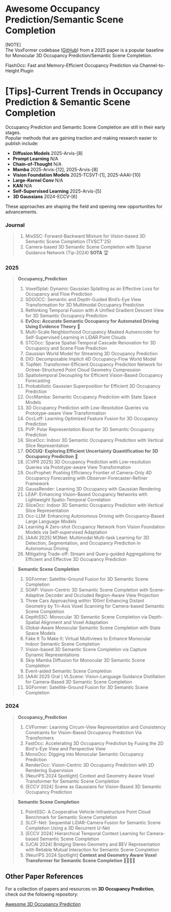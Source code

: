 # Awesome Occupancy Prediction/Semantic Scene Completion
[NOTE]  
The VoxFormer codebase ([GitHub](https://github.com/NVlabs/VoxFormer)) from a 2025 paper is a popular baseline for Monocular 3D Occupancy Prediction/Semantic Scene Completion.

FlashOcc: Fast and Memory-Efficient Occupancy Prediction via Channel-to-Height Plugin


# [Tips]-Current Trends in Occupancy Prediction & Semantic Scene Completion

Occupancy Prediction and Semantic Scene Completion are still in their early stages.  
Popular methods that are gaining traction and making research easier to publish include:

- **Diffusion Models**  2025-Arvis-[8]
- **Prompt Learning**  N/A
- **Chain-of-Thought**  N/A
- **Mamba**  2025-Arvis-[12], 2025-Arvis-[8]
- **Vision Foundation Models**  2025-TCSVT-[1], 2025-AAAI-[10]
- **Large-Kernel Conv** N/A
- **KAN** N/A
- **Self-Supervised Learning** 2025-Arvis-[5]
- **3D Gaussians** 2024-ECCV-[6]
  

These approaches are shaping the field and opening new opportunities for advancements.



### Journal
> 1. MixSSC: Forward-Backward Mixture for Vision-based 3D Semantic Scene Completion (TVSCT'25)
> 2. Camera-based 3D Semantic Scene Completion with Sparse Guidance Network (Tip-2024)  **SOTA** 🏆 

### 2025
> **Occupancy_Prediction**
> 1. VoxelSplat: Dynamic Gaussian Splatting as an Effective Loss for Occupancy and Flow Prediction
> 2. SDGOCC: Semantic and Depth-Guided Bird’s-Eye View Transformation for 3D Multimodal Occupancy Prediction
> 3. Rethinking Temporal Fusion with A Unified Gradient Descent View for 3D Semantic Occupancy Prediction
> 4. **EvOcc: Accurate Semantic Occupancy for Automated Driving Using Evidence Theory** 🌹
> 5. Multi-Scale Neighborhood Occupancy Masked Autoencoder for Self-Supervised Learning in LiDAR Point Clouds
> 6. STCOcc: Sparse Spatial-Temporal Cascade Renovation for 3D Occupancy and Scene Flow Prediction
> 7. Gaussian World Model for Streaming 3D Occupancy Prediction
> 8. DIO: Decomposable Implicit 4D Occupancy-Flow World Model
> 9. TopNet: Transformer-Efficient Occupancy Prediction Network for Octree-Structured Point Cloud Geometry Compression
> 10. Spatiotemporal Decoupling for Efficient Vision-Based Occupancy Forecasting
> 11. Probabilistic Gaussian Superposition for Efficient 3D Occupancy Prediction
> 12. OccMamba: Semantic Occupancy Prediction with State Space Models
> 13. 3D Occupancy Prediction with Low-Resolution Queries via Prototype-aware View Transformation
> 14. OccLoff: Learning Optimized Feature Fusion for 3D Occupancy Prediction
> 15. PVP: Polar Representation Boost for 3D Semantic Occupancy Prediction
> 16. SliceOcc: Indoor 3D Semantic Occupancy Prediction with Vertical Slice Representation
> 17. **OCCUQ: Exploring Efficient Uncertainty Quantification for 3D Occupancy Prediction** 🌹
> 18. [CVPR 2025] 3D Occupancy Prediction with Low-resolution Queries via Prototype-aware View Transformation
> 19. OccProphet: Pushing Efficiency Frontier of Camera-Only 4D Occupancy Forecasting with Observer-Forecaster-Refiner Framework
> 20. GaussRender: Learning 3D Occupancy with Gaussian Rendering
> 21. LEAP: Enhancing Vision-Based Occupancy Networks with Lightweight Spatio-Temporal Correlation
> 22. SliceOcc: Indoor 3D Semantic Occupancy Prediction with Vertical Slice Representation
> 23. Occ-LLM: Enhancing Autonomous Driving with Occupancy-Based Large Language Models
> 24. Learning A Zero-shot Occupancy Network from Vision Foundation Models via Self-supervised Adaptation
> 25. [AAAI 2025] M3Net: Multimodal Multi-task Learning for 3D Detection, Segmentation, and Occupancy Prediction in Autonomous Driving
> 26. Mitigating Trade-off: Stream and Query-guided Aggregationq for Efficient and Effective 3D Occupancy Prediction

> **Semantic Scene Completion**
> 1. SGFormer: Satellite-Ground Fusion for 3D Semantic Scene Completion
> 2. SOAP: Vision-Centric 3D Semantic Scene Completion with Scene-Adaptive Decoder and Occluded Region-Aware View Projection
> 3. Three Cars Approaching within 100m! Enhancing Distant Geometry by Tri-Axis Voxel Scanning for Camera-based Semantic Scene Completion
> 4. DepthSSC: Monocular 3D Semantic Scene Completion via Depth-Spatial Alignment and Voxel Adaptation
> 5. Global-Aware Monocular Semantic Scene Completion with State Space Models
> 6. Fake It To Make It: Virtual Multiviews to Enhance Monocular Indoor Semantic Scene Completion
> 7. Vision-based 3D Semantic Scene Completion via Capture Dynamic Representations
> 8. Skip Mamba Diffusion for Monocular 3D Semantic Scene Completion
> 9. Event-aided Semantic Scene Completion
> 10. [AAAI 2025 Oral ] VLScene: Vision-Language Guidance Distillation for Camera-Based 3D Semantic Scene Completion
> 11. SGFormer: Satellite-Ground Fusion for 3D Semantic Scene Completion




### 2024
> **Occupancy_Prediction**
> 1. CVFormer: Learning Circum-View Representation and Consistency Constraints for Vision-Based Occupancy Prediction Via Transformers
> 2. FastOcc: Accelerating 3D Occupancy Prediction by Fusing the 2D Bird's-Eye View and Perspective View
> 3. MonoOcc: Digging into Monocular Semantic Occupancy Prediction
> 4. RenderOcc: Vision-Centric 3D Occupancy Prediction with 2D Rendering Supervision
> 5. [NeurIPS 2024 Spotlight] Context and Geometry Aware Voxel Transformer for Semantic Scene Completion
> 6. [ECCV 2024] Scene as Gaussians for Vision-Based 3D Semantic Occupancy Prediction

> **Semantic Scene Completion**
> 1. PointSSC: A Cooperative Vehicle-Infrastructure Point Cloud Benchmark for Semantic Scene Completion
> 2. SLCF-Net: Sequential LiDAR-Camera Fusion for Semantic Scene Completion Using a 3D Recurrent U-Net
> 3. [ECCV 2024] Hierarchical Temporal Context Learning for Camera-based Semantic Scene Completion
> 4. [IJCAI 2024] Bridging Stereo Geometry and BEV Representation with Reliable Mutual Interaction for Semantic Scene Completion
> 5. [NeurIPS 2024 Spotlight] **Context and Geometry Aware Voxel Transformer for Semantic Scene Completion** 🌹🌹🌹🌹



## Other Paper References  

For a collection of papers and resources on **3D Occupancy Prediction**, check out the following repository:  

[Awesome 3D Occupancy Prediction](https://github.com/zya3d/Awesome-3D-Occupancy-Prediction)  

